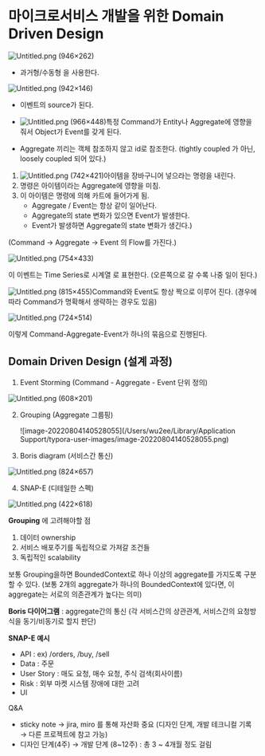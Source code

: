 # 마이크로서비스 개발을 위한 Domain Driven Design

![Untitled.png (946×262)](https://s3.us-west-2.amazonaws.com/secure.notion-static.com/c7b51b47-4058-4745-92c4-9c5565947145/Untitled.png?X-Amz-Algorithm=AWS4-HMAC-SHA256&X-Amz-Content-Sha256=UNSIGNED-PAYLOAD&X-Amz-Credential=AKIAT73L2G45EIPT3X45%2F20220804%2Fus-west-2%2Fs3%2Faws4_request&X-Amz-Date=20220804T050133Z&X-Amz-Expires=86400&X-Amz-Signature=cfac029e03d30468e598508f9597167941da35eafe7227b4544b39eef2e02e31&X-Amz-SignedHeaders=host&response-content-disposition=filename%20%3D%22Untitled.png%22&x-id=GetObject)

- 과거형/수동형 을 사용한다.

![Untitled.png (942×146)](https://s3.us-west-2.amazonaws.com/secure.notion-static.com/9e233003-0495-4570-bf8a-1e0671a7a548/Untitled.png?X-Amz-Algorithm=AWS4-HMAC-SHA256&X-Amz-Content-Sha256=UNSIGNED-PAYLOAD&X-Amz-Credential=AKIAT73L2G45EIPT3X45%2F20220804%2Fus-west-2%2Fs3%2Faws4_request&X-Amz-Date=20220804T050206Z&X-Amz-Expires=86400&X-Amz-Signature=b6a6fb46f3ae64a5a3214f4e47bc3b83d1e910131e7117af6710ff0afff0f24f&X-Amz-SignedHeaders=host&response-content-disposition=filename%20%3D%22Untitled.png%22&x-id=GetObject)

- 이벤트의 source가 된다.

- ![Untitled.png (966×448)](https://s3.us-west-2.amazonaws.com/secure.notion-static.com/94382963-999a-428c-b9ec-3d0c3f9e0509/Untitled.png?X-Amz-Algorithm=AWS4-HMAC-SHA256&X-Amz-Content-Sha256=UNSIGNED-PAYLOAD&X-Amz-Credential=AKIAT73L2G45EIPT3X45%2F20220804%2Fus-west-2%2Fs3%2Faws4_request&X-Amz-Date=20220804T050221Z&X-Amz-Expires=86400&X-Amz-Signature=20aa81df12b818b53c36c1339bbb21f111f00ecff0e7e51e716df3e6e7ec555c&X-Amz-SignedHeaders=host&response-content-disposition=filename%20%3D%22Untitled.png%22&x-id=GetObject)특정 Command가 Entity나 Aggregate에 영향을 줘서 Object가 Event를 갖게 된다.
- Aggregate 끼리는 객체 참조하지 않고 id로 참조한다. (tightly coupled 가 아닌, loosely coupled 되어 있다.)

1. ![Untitled.png (742×421)](https://s3.us-west-2.amazonaws.com/secure.notion-static.com/32ee2deb-1b85-48a2-bf20-6f7fb9b5ee57/Untitled.png?X-Amz-Algorithm=AWS4-HMAC-SHA256&X-Amz-Content-Sha256=UNSIGNED-PAYLOAD&X-Amz-Credential=AKIAT73L2G45EIPT3X45%2F20220804%2Fus-west-2%2Fs3%2Faws4_request&X-Amz-Date=20220804T050235Z&X-Amz-Expires=86400&X-Amz-Signature=d06509bbdf527dd88b946e259aa8b9c8a4fea0239d5bc7bab1b1f96cc3529eae&X-Amz-SignedHeaders=host&response-content-disposition=filename%20%3D%22Untitled.png%22&x-id=GetObject)아이템을 장바구니어 넣으라는 명령을 내린다.
2. 명령은 아이템이라는 Aggregate에 영향을 미침.
3. 이 아이템은 명령에 의해 카트에 들어가게 됨. 
    - Aggregate / Event는 항상 같이 일어난다.
    - Aggregate의 state 변화가 있으면 Event가 발생한다.
    - Event가 발생하면 Aggregate의 state 변화가 생긴다.)

(Command → Aggregate → Event 의 Flow를 가진다.)

![Untitled.png (754×433)](https://s3.us-west-2.amazonaws.com/secure.notion-static.com/d7f04367-9322-4e91-93aa-7db4531cc155/Untitled.png?X-Amz-Algorithm=AWS4-HMAC-SHA256&X-Amz-Content-Sha256=UNSIGNED-PAYLOAD&X-Amz-Credential=AKIAT73L2G45EIPT3X45%2F20220804%2Fus-west-2%2Fs3%2Faws4_request&X-Amz-Date=20220804T050245Z&X-Amz-Expires=86400&X-Amz-Signature=10fdb612cbe4ba155c36accbdf6a9a423cfaf92a9f00c1cc5a3647c3ae8266c3&X-Amz-SignedHeaders=host&response-content-disposition=filename%20%3D%22Untitled.png%22&x-id=GetObject)

이 이벤트는 Time Series로 시계열 로 표현한다. (오른쪽으로 갈 수록 나중 일이 된다.)

![Untitled.png (815×455)](https://s3.us-west-2.amazonaws.com/secure.notion-static.com/d2b84bef-8e07-4013-ba02-f63644669136/Untitled.png?X-Amz-Algorithm=AWS4-HMAC-SHA256&X-Amz-Content-Sha256=UNSIGNED-PAYLOAD&X-Amz-Credential=AKIAT73L2G45EIPT3X45%2F20220804%2Fus-west-2%2Fs3%2Faws4_request&X-Amz-Date=20220804T050312Z&X-Amz-Expires=86400&X-Amz-Signature=d41b5cba15c1d9829ee9e09753f8d1ffda4f1b5770ed7684b51812d61e1b33b0&X-Amz-SignedHeaders=host&response-content-disposition=filename%20%3D%22Untitled.png%22&x-id=GetObject)Command와 Event도 항상 짝으로 이루어 진다. (경우에 따라 Command가 명확해서 생략하는 경우도 있음)

![Untitled.png (724×514)](https://s3.us-west-2.amazonaws.com/secure.notion-static.com/4d96d477-bfae-4ad4-bd25-16b242c60179/Untitled.png?X-Amz-Algorithm=AWS4-HMAC-SHA256&X-Amz-Content-Sha256=UNSIGNED-PAYLOAD&X-Amz-Credential=AKIAT73L2G45EIPT3X45%2F20220804%2Fus-west-2%2Fs3%2Faws4_request&X-Amz-Date=20220804T050329Z&X-Amz-Expires=86400&X-Amz-Signature=2fb951c3d149d370615f69faf384862f4370be7983bfaa89adefff62cc7a49f9&X-Amz-SignedHeaders=host&response-content-disposition=filename%20%3D%22Untitled.png%22&x-id=GetObject)

이렇게 Command-Aggregate-Event가 하나의 묶음으로 진행된다.

## Domain Driven Design (설계 과정)

1. Event Storming (Command - Aggregate - Event 단위 정의)

![Untitled.png (608×201)](https://s3.us-west-2.amazonaws.com/secure.notion-static.com/769afdb4-edb2-4986-b0a6-ca0d81cceb4e/Untitled.png?X-Amz-Algorithm=AWS4-HMAC-SHA256&X-Amz-Content-Sha256=UNSIGNED-PAYLOAD&X-Amz-Credential=AKIAT73L2G45EIPT3X45%2F20220804%2Fus-west-2%2Fs3%2Faws4_request&X-Amz-Date=20220804T050438Z&X-Amz-Expires=86400&X-Amz-Signature=c37d7ee265cb4000e5b5d3d5d6481c5d876c4823034c2ea4267f3e5acba82ef3&X-Amz-SignedHeaders=host&response-content-disposition=filename%20%3D%22Untitled.png%22&x-id=GetObject)

2. Grouping (Aggregate 그룹핑)

   ![image-20220804140528055](/Users/wu2ee/Library/Application Support/typora-user-images/image-20220804140528055.png)

3. Boris diagram (서비스간 통신)

![Untitled.png (824×657)](https://s3.us-west-2.amazonaws.com/secure.notion-static.com/8e184085-e9ae-4cf6-8c10-901fba494d2f/Untitled.png?X-Amz-Algorithm=AWS4-HMAC-SHA256&X-Amz-Content-Sha256=UNSIGNED-PAYLOAD&X-Amz-Credential=AKIAT73L2G45EIPT3X45%2F20220804%2Fus-west-2%2Fs3%2Faws4_request&X-Amz-Date=20220804T050920Z&X-Amz-Expires=86400&X-Amz-Signature=c06a5937a82ddd5839bed9aaf013f652efd1ad151e193088947eae2b7af9bf3f&X-Amz-SignedHeaders=host&response-content-disposition=filename%20%3D%22Untitled.png%22&x-id=GetObject)

4. SNAP-E (디테일한 스펙)

![Untitled.png (422×618)](https://s3.us-west-2.amazonaws.com/secure.notion-static.com/d60b0797-bf23-4b7d-bcc9-d4cd4e81ac57/Untitled.png?X-Amz-Algorithm=AWS4-HMAC-SHA256&X-Amz-Content-Sha256=UNSIGNED-PAYLOAD&X-Amz-Credential=AKIAT73L2G45EIPT3X45%2F20220804%2Fus-west-2%2Fs3%2Faws4_request&X-Amz-Date=20220804T050929Z&X-Amz-Expires=86400&X-Amz-Signature=d2aa37d3c598c5921777174fc979c4f484ad624cfb419a880cbf0ef6e8a8d8d6&X-Amz-SignedHeaders=host&response-content-disposition=filename%20%3D%22Untitled.png%22&x-id=GetObject)

**Grouping** 에 고려해야할 점

1. 데이터 ownership
2. 서비스 배포주기를 독립적으로 가져갈 조건들
3. 독립적인 scalability

보통 Grouping을하면 BoundedContext로 하나 이상의 aggregate를 가지도록 구분할 수 있다. (보통 2개의 aggregate가 하나의 BoundedContext에 있다면, 이 aggregate는 서로의 의존관계가 높다는 의미)

**Boris 다이어그램** : aggregate간의 통신 (각 서비스간의 상관관계, 서비스간의 요청방식을 동기/비동기로 할지 판단)

**SNAP-E 예시**

- API : ex) /orders, /buy, /sell
- Data : 주문
- User Story : 매도 요청, 매수 요청, 주식 검색(회사이름)
- Risk : 외부 마켓 시스템 장애에 대한 고려
- UI

Q&A

- sticky note → jira, miro 를 통해 자산화 중요 (디자인 단계, 개발 테크니컬 기록 → 다른 프로젝트에 참고 가능)
- 디자인 단계(4주) → 개발 단계 (8~12주) : 총 3 ~ 4개월 정도 걸림